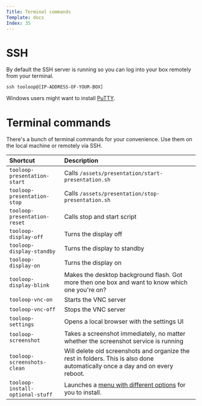 ```yaml
---
Title: Terminal commands
Template: docs
Index: 35
---
```


# SSH

By default the SSH server is running so you can log into your box remotely from your terminal.

<pre class="command-line" data-prompt="~$"><code class="language-bash">ssh tooloop@[IP-ADDRESS-OF-YOUR-BOX]</code></pre>

Windows users might want to install [PuTTY](http://www.putty.org/).


# Terminal commands

There's a bunch of terminal commands for your convenience. Use them on the local machine or remotely via SSH.

| Shortcut                         | Description                                                                                                                   |
| :-----------------------------   | :------------------------------------------------------------------------------------                                         |
| `tooloop-presentation-start`     | Calls `/assets/presentation/start-presentation.sh`                                                                            |
| `tooloop-presentation-stop`      | Calls `/assets/presentation/stop-presentation.sh`                                                                             |
| `tooloop-presentation-reset`     | Calls stop and start script                                                                                                   |
| `tooloop-display-off`            | Turns the display off                                                                                                         |
| `tooloop-display-standby`        | Turns the display to standby                                                                                                  |
| `tooloop-display-on`             | Turns the display on                                                                                                          |
| `tooloop-display-blink`          | Makes the desktop background flash. Got more then one box and want to know which one you're on?                               |
| `tooloop-vnc-on`                 | Starts the VNC server                                                                                                         |
| `tooloop-vnc-off`                | Stops the VNC server                                                                                                          |
| `tooloop-settings`               | Opens a local browser with the settings UI                                                                                    |
| `tooloop-screenshot`             | Takes a screenshot immediately, no matter whether the screenshot service is running                                           |
| `tooloop-screenshots-clean`      | Will delete old screenshots and organize the rest in folders. This is also done automatically once a day and on every reboot. |
| `tooloop-install-optional-stuff` | Launches a [menu with different options](%base_url%?Manual/Installation/Install%20optionals) for you to install.                                                   |